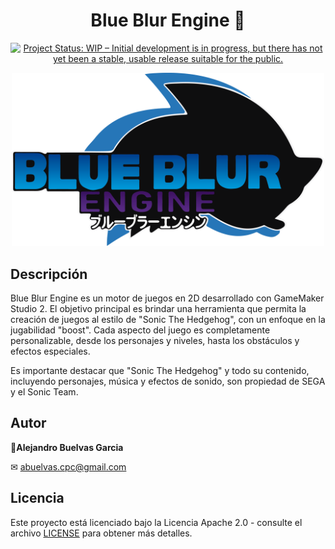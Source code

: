 <div align="center">

# Blue Blur Engine 🦔

[![Project Status: WIP – Initial development is in progress, but there has not yet been a stable, usable release suitable for the public.](https://www.repostatus.org/badges/latest/wip.svg)](https://www.repostatus.org/#wip)

<img src="https://github.com/blue-person/blue-blur-engine/raw/main/blue-blur-engine.png" alt="blue-blur-engine" width="500">

</div>

## Descripción

Blue Blur Engine es un motor de juegos en 2D desarrollado con GameMaker Studio 2. El objetivo principal es brindar una herramienta que permita la creación de juegos al estilo de "Sonic The Hedgehog", con un enfoque en la jugabilidad "boost". Cada aspecto del juego es completamente personalizable, desde los personajes y niveles, hasta los obstáculos y efectos especiales.

Es importante destacar que "Sonic The Hedgehog" y todo su contenido, incluyendo personajes, música y efectos de sonido, son propiedad de SEGA y el Sonic Team.

## Autor

 👤**Alejandro Buelvas Garcia**
 
 ✉ abuelvas.cpc@gmail.com

## Licencia

Este proyecto está licenciado bajo la Licencia Apache 2.0 - consulte el archivo [LICENSE](LICENSE) para obtener más detalles.
